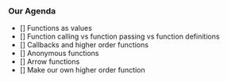 

### Our Agenda

- [] Functions as values
- [] Function calling vs function passing vs function definitions
- [] Callbacks and higher order functions
- [] Anonymous functions
- [] Arrow functions
- [] Make our own higher order function

